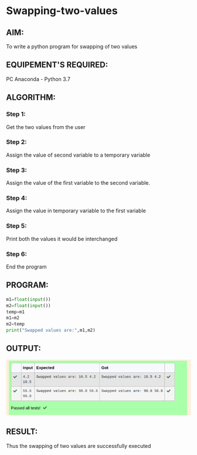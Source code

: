 # Swapping-two-values
## AIM:
To write a python program for swapping of two values
## EQUIPEMENT'S REQUIRED: 
PC
Anaconda - Python 3.7
## ALGORITHM: 
### Step 1:
Get the two values from the user
### Step 2: 
Assign the value of second variable to a temporary variable 
### Step 3: 
Assign the value of the first variable to the second variable.
### Step 4:  
Assign the value in temporary variable to the first variable
### Step 5: 
Print both the values it would be interchanged
### Step 6: 
End the program
## PROGRAM:
```py
m1=float(input())
m2=float(input())
temp=m1
m1=m2
m2=temp
print("Swapped values are:",m1,m2)
```
## OUTPUT:
![output](/swapping%20of%20two%20variables.png)
## RESULT:
Thus the swapping of two values are successfully executed



